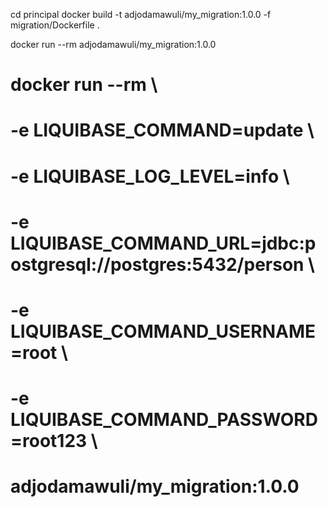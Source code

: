 
cd principal
docker build -t adjodamawuli/my_migration:1.0.0 -f migration/Dockerfile .

docker run --rm adjodamawuli/my_migration:1.0.0



# docker run --rm \
# -e LIQUIBASE_COMMAND=update \
# -e LIQUIBASE_LOG_LEVEL=info \
# -e LIQUIBASE_COMMAND_URL=jdbc:postgresql://postgres:5432/person \
# -e LIQUIBASE_COMMAND_USERNAME=root \
# -e LIQUIBASE_COMMAND_PASSWORD=root123 \
# adjodamawuli/my_migration:1.0.0